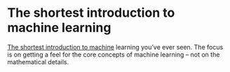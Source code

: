 # The shortest introduction to machine learning

[The shortest introduction to machine](http://lausbert.com/2018/01/14/the-shortest-introduction-to-machine-learning/) learning you’ve ever seen. The focus is on getting a feel for the core concepts of machine learning – not on the mathematical details.

